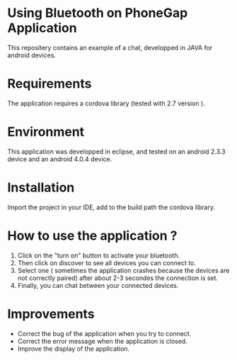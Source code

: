 Using Bluetooth on PhoneGap Application
======================


This repositery contains an example of a chat, developped in JAVA for android devices.

Requirements
======================
The application requires a cordova library (tested with 2.7 version ).

Environment
======================
This application was developped in eclipse, and tested on an android 2.3.3 device and an android 4.0.4 device.

Installation
======================

Import the project in your IDE, add to the build path the cordova library.

How to use the application ?
======================

1) Click on the "turn on" button to activate your bluetooth. <br>
2) Then click on discover to see all devices you can connect to.<br>
3) Select one ( sometimes the application crashes because the devices are not correctly paired) after about 2-3 secondes the connection is set.<br>
4) Finally, you can chat between your connected devices.

Improvements
=======================
- Correct the bug of the application when you try to connect.
- Correct the error message when the application is closed.
- Improve the display of the application.
